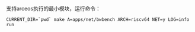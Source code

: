 支持arceos执行的最小模块，运行命令：

```shell
CURRENT_DIR=`pwd` make A=apps/net/bwbench ARCH=riscv64 NET=y LOG=info  run 
```

